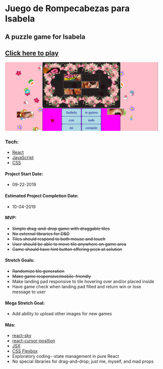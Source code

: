 # Juego de Rompecabezas para Isabela  


## A puzzle game for Isabela  
  

## [Click here to play](https://fervent-bassi-ebd484.netlify.com/)  
  

![image](./src/images/appDeIsabela.png)  
  

### Tech:  

- [React](https://reactjs.org/)
- [JavaScript](https://developer.mozilla.org/en-US/docs/Web/JavaScript)
- [CSS](https://developer.mozilla.org/en-US/docs/Web/CSS)  
  

#### Project Start Date:  

- 09-22-2019  
  

#### Estimated Project Completion Date:  

- 10-04-2019  
  

#### MVP:  

- ~~Simple drag-and-drop game with draggable tiles~~
- ~~No external libraries for D&D~~
- ~~Tiles should respond to both mouse and touch~~
- ~~User should be able to move tile anywhere on game area~~
- ~~Game should have hint button offering peek at solution~~  
  

#### Stretch Goals:  

- ~~Randomize tile generation~~ 
- ~~Make game responsive/mobile-friendly~~
- Make landing pad responsive to tile hovering over and/or placed inside
- Have game check when landing pad filled and return win or lose message to user  
  

#### Mega Stretch Goal:  

- Add ability to upload other images for new games  
  

#### Más:  

- [react-sky](https://www.bypeople.com/sky-animated-background-react-component/)
- [react-cursor-position](https://www.npmjs.com/package/react-cursor-position)
- [JSX](https://jsx.github.io/)
- [CSS Flexbox](https://css-tricks.com/snippets/css/a-guide-to-flexbox/)
- Exploratory coding--state management in pure React
- No special libraries for drag-and-drop; just me, myself, and mad props